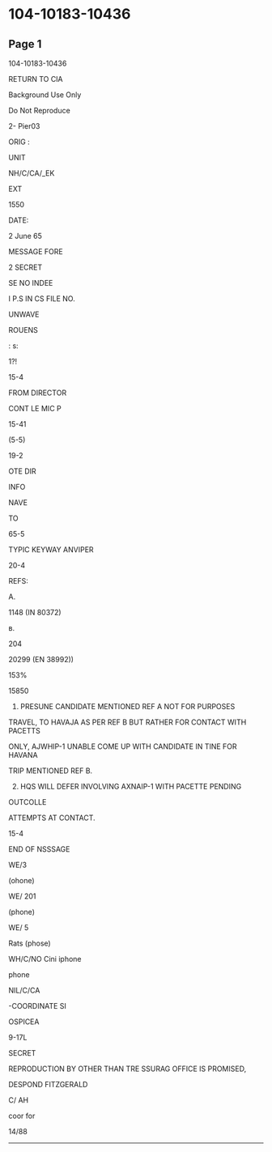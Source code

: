 # 104-10183-10436

## Page 1

104-10183-10436

RETURN TO CIA

Background Use Only

Do Not Reproduce

2- Pier03

ORIG :

UNIT

NH/C/CA/_EK

EXT

1550

DATE:

2 June 65

MESSAGE FORE

2 SECRET

SE NO INDEE

I P.S IN CS FILE NO.

UNWAVE

ROUENS

: s:

1?!

15-4

FROM DIRECTOR

CONT LE MIC P

15-41

(5-5)

19-2

OTE DIR

INFO

NAVE

TO

65-5

TYPIC KEYWAY ANVIPER

20-4

REFS:

A.

1148 (IN 80372)

в.

204

20299 (EN 38992))

153%

15850

1. PRESUNE CANDIDATE MENTIONED REF A NOT FOR PURPOSES

TRAVEL, TO HAVAJA AS PER REF B BUT RATHER FOR CONTACT WITH PACETTS

ONLY, AJWHIP-1 UNABLE COME UP WITH CANDIDATE IN TINE FOR HAVANA

TRIP MENTIONED REF B.

2. HQS WILL DEFER INVOLVING AXNAIP-1 WITH PACETTE PENDING

OUTCOLLE

ATTEMPTS AT CONTACT.

15-4

END OF NSSSAGE

WE/3

(ohone)

WE/ 201

(phone)

WE/ 5

Rats (phose)

WH/C/NO Cini iphone

phone

NIL/C/CA

-COORDINATE SI

OSPICEA

9-17L

SECRET

REPRODUCTION BY OTHER THAN TRE SSURAG OFFICE IS PROMISED,

DESPOND FITZGERALD

C/ AH

coor for

14/88

---

